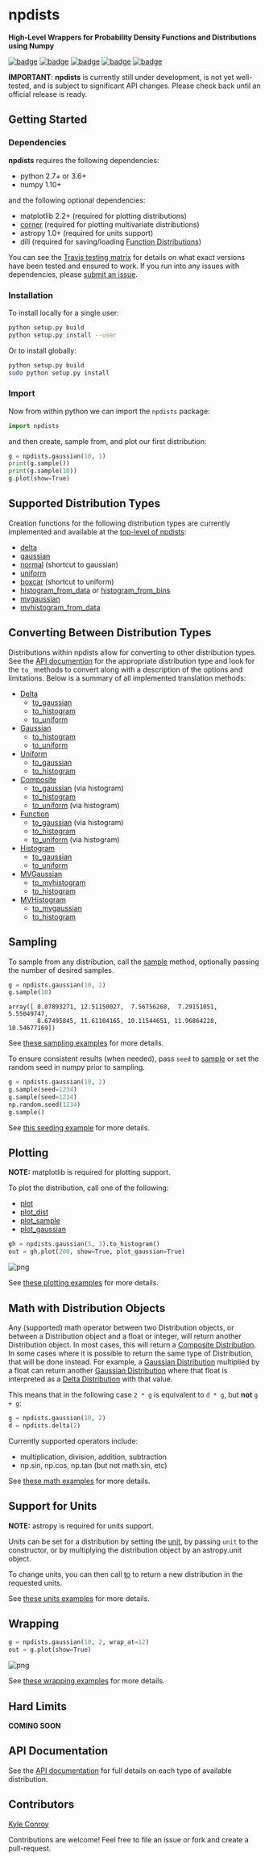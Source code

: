 # npdists

**High-Level Wrappers for Probability Density Functions and Distributions using Numpy**

[![badge](https://img.shields.io/badge/github-kecnry%2Fnpdists-blue.svg)](https://github.com/kecnry/npdists)
[![badge](https://img.shields.io/badge/pip-unreleased-lightgray.svg)](https://pypi.org/project/npdists/)
[![badge](https://img.shields.io/badge/license-GPL3-blue.svg)](https://github.com/kecnry/npdists/blob/master/LICENSE)
[![badge](https://travis-ci.org/kecnry/npdists.svg?branch=master)](https://travis-ci.org/kecnry/npdists)
[![badge](https://readthedocs.org/projects/npdists/badge/?version=latest)](https://npdists.readthedocs.io/en/latest/?badge=latest)


**IMPORTANT**: **npdists** is currently still under development, is not yet well-tested, and is subject to significant API changes.  Please check back until an official release is ready.



## Getting Started

### Dependencies

**npdists** requires the following dependencies:

  - python 2.7+ or 3.6+
  - numpy 1.10+


and the following optional dependencies:

  - matplotlib 2.2+ (required for plotting distributions)
  - [corner](https://corner.readthedocs.io) (required for plotting multivariate distributions)
  - astropy 1.0+ (required for units support)
  - dill (required for saving/loading [Function Distributions](./api/Function.md))


You can see the [Travis testing matrix](https://travis-ci.org/kecnry/npdists) for
details on what exact versions have been tested and ensured to work.  If you run
into any issues with dependencies, please [submit an issue](https://github.com/kecnry/npdists/issues/new).

### Installation

To install locally for a single user:

```sh
python setup.py build
python setup.py install --user
```

Or to install globally:

```sh
python setup.py build
sudo python setup.py install
```

### Import

Now from within python we can import the `npdists` package:

```py
import npdists
```

and then create, sample from, and plot our first distribution:

```py
g = npdists.gaussian(10, 1)
print(g.sample())
print(g.sample(10))
g.plot(show=True)
```

## Supported Distribution Types

Creation functions for the following distribution types are currently implemented
and available at the [top-level of npdists](./api/npdists.md):

* [delta](./api/npdists.delta.md)
* [gaussian](./api/npdists.gaussian.md)
* [normal](./api/npdists.normal.md) (shortcut to gaussian)
* [uniform](./api/npdists.uniform.md)
* [boxcar](./api/npdists.boxcar.md) (shortcut to uniform)
* [histogram_from_data](./api/npdists.histogram_from_data.md) or [histogram_from_bins](./api/npdists.histogram_from_bins.md)
* [mvgaussian](./api/npdists.mvgaussian.md)
* [mvhistogram_from_data](./api/npdists.mvhistogram_from_data.md)

## Converting Between Distribution Types

Distributions within npdists allow for converting to other distribution types.
See the [API documention](./api/) for the appropriate distribution type
and look for the `to_` methods to convert along with a description of the options
and limitations.  Below is a summary of all implemented translation methods:

* [Delta](./api/Delta.md)
    * [to_gaussian](./api/Delta.to_gaussian.md)
    * [to_histogram](./api/Delta.to_histogram.md)
    * [to_uniform](./api/Delta.to_uniform.md)
* [Gaussian](./api/Gaussian.md)
    * [to_histogram](./api/Gaussian.to_histogram.md)
    * [to_uniform](./api/Gaussian.to_uniform.md)
* [Uniform](./api/Uniform.md)
    * [to_gaussian](./api/Uniform.to_gaussian.md)
    * [to_histogram](./api/Uniform.to_histogram.md)
* [Composite](./api/Composite.md)
    * [to_gaussian](./api/Composite.to_gaussian.md) (via histogram)
    * [to_histogram](./api/Composite.to_histogram.md)
    * [to_uniform](./api/Composite.to_uniform.md) (via histogram)
* [Function](./api/Function.md)
    * [to_gaussian](./api/Function.to_gaussian.md) (via histogram)
    * [to_histogram](./api/Function.to_histogram.md)
    * [to_uniform](./api/Function.to_uniform.md) (via histogram)
* [Histogram](./api/Histogram.md)
    * [to_gaussian](./api/Histogram.to_gaussian.md)
    * [to_uniform](./api/Histogram.to_uniform.md)
* [MVGaussian](./api/MVGaussian.md)
    * [to_mvhistogram](./api/MVGaussian.to_mvhistogram.md)
    * [to_histogram](./api/MVGaussian.to_histogram.md)
* [MVHistogram](./api/MVHistogram.md)
    * [to_mvgaussian](./api/MVHistogram.to_mvgaussian.md)
    * [to_histogram](./api/MVHistogram.to_histogram.md)


## Sampling

To sample from any distribution, call the [sample](./api/BaseDistribution.sample.md) method,
optionally passing the number of desired samples.

```python
g = npdists.gaussian(10, 2)
g.sample(10)
```

    array([ 8.07893271, 12.51150027,  7.56756268,  7.29151051,  5.55049747,
            8.67495845, 11.61104165, 10.11544651, 11.96864228, 10.54677169])


See [these sampling examples](./examples/sampling.md) for more details.

To ensure consistent results (when needed), pass `seed` to [sample](./api/BaseDistribution.sample)
or set the random seed in numpy prior to sampling.

```python
g = npdists.gaussian(10, 2)
g.sample(seed=1234)
g.sample(seed=1234)
np.random.seed(1234)
g.sample()
```

See [this seeding example](./examples/random_seed.md) for more details.

## Plotting

**NOTE:** matplotlib is required for plotting support.

To plot the distribution, call one of the following:

* [plot](./api/BaseDistribution.plot.md)
* [plot_dist](./api/BaseDistribution.plot_dist.md)
* [plot_sample](./api/BaseDistribution.plot_sample.md)
* [plot_gaussian](./api/BaseDistribution.plot_gaussian.md)

```py
gh = npdists.gaussian(5, 3).to_histogram()
out = gh.plot(200, show=True, plot_gaussian=True)
```

![png](./examples/plotting_files/plotting_19_0.png)

See [these plotting examples](./examples/plotting.md) for more details.


## Math with Distribution Objects

Any (supported) math operator between two Distribution objects, or between a Distribution object and a float or integer, will return another Distribution object.  In most cases, this will return a [Composite Distribution](./api/Composite.md).  In some cases where it is possible to return the same type of Distribution, that will be done instead.  For example, a [Gaussian Distribution](./api/Gaussian.md) multiplied by a float can return another [Gaussian Distribution](./api/Gaussian.md) where that float is interpreted as a [Delta Distribution](./api/Delta.md) with that value.

This means that in the following case `2 * g` is equivalent to `d * g`, but **not** `g + g`:

```py
g = npdists.gaussian(10, 2)
d = npdists.delta(2)
```

Currently supported operators include:

* multiplication, division, addition, subtraction
* np.sin, np.cos, np.tan (but not math.sin, etc)

See [these math examples](./examples/math.md) for more details.


## Support for Units

**NOTE:** astropy is required for units support.

Units can be set for a distribution by setting the [unit](./api/BaseDistribution.unit.md), by passing `unit` to the constructor, or by multiplying the distribution object by an astropy.unit object.

To change units, you can then call [to](./api/BaseDistribution.to.md) to return a new distribution in the requested units.

See [these units examples](./examples/units.md) for more details.

## Wrapping

```py
g = npdists.gaussian(10, 2, wrap_at=12)
out = g.plot(show=True)
```
![png](./examples/wrapping_files/wrapping_2_0.png)

See [these wrapping examples](./examples/wrapping.md) for more details.

## Hard Limits

**COMING SOON**

## API Documentation

See the [API documentation](./api.md) for full details on each type of available distribution.

## Contributors

[Kyle Conroy](https://github.com/kecnry)

Contributions are welcome!  Feel free to file an issue or fork and create a pull-request.
